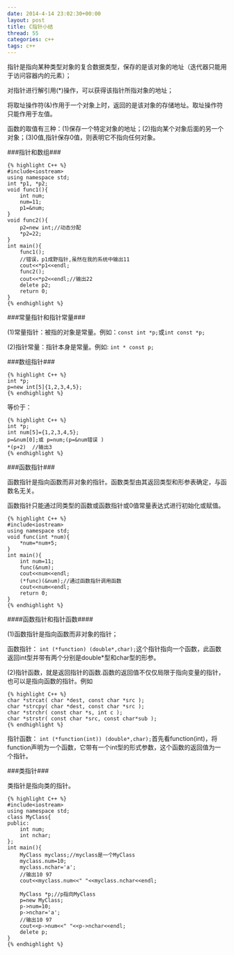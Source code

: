 ```yaml
---
date: 2014-4-14 23:02:30+00:00
layout: post
title: C指针小结
thread: 55
categories: c++
tags: c++
---
```


 指针是指向某种类型对象的复合数据类型，保存的是该对象的地址（迭代器只能用于访问容器内的元素）；
 
 对指针进行解引用(*)操作，可以获得该指针所指对象的地址；
 
 将取址操作符(&)作用于一个对象上时，返回的是该对象的存储地址。取址操作符只能作用于左值。
 
函数的取值有三种：(1)保存一个特定对象的地址；(2)指向某个对象后面的另一个对象；(3)0值,指针保存0值，则表明它不指向任何对象。

###指针和数组###
 
	{% highlight C++ %}
	#include<iostream>
	using namespace std;
	int *p1, *p2;
	void func1(){
		int num;
		num=11;
		p1=&num;
	}
	void func2(){
		p2=new int;//动态分配
		*p2=22;
	}
	int main(){
		func1();
		//错误，p1成野指针,虽然在我的系统中输出11
		cout<<*p1<<endl;
		func2();
		cout<<*p2<<endl;//输出22
		delete p2;
		return 0;
	} 
	{% endhighlight %}
 
###常量指针和指针常量###

(1)常量指针：被指的对象是常量。例如：`const int *p;`或`int const *p;`

(2)指针常量：指针本身是常量。例如: `int * const p;`

###数组指针###

	{% highlight C++ %}
	int *p;
	p=new int[5]{1,2,3,4,5};
	{% endhighlight %}	
	
等价于：
	
	{% highlight C++ %}
	int *p;
	int num[5]={1,2,3,4,5};
	p=&num[0];或 p=num;(p=&num错误 )
	*(p+2)  //输出3
	{% endhighlight %}	
 
###函数指针###

函数指针是指向函数而非对象的指针。函数类型由其返回类型和形参表确定，与函数名无关。

函数指针只能通过同类型的函数或函数指针或0值常量表达式进行初始化或赋值。

	{% highlight C++ %}
	#include<iostream>
	using namespace std;
	void func(int *num){
		*num=*num+5;
	}
	int main(){
		int num=11;
		func(&num);
		cout<<num<<endl;
		(*func)(&num);//通过函数指针调用函数
		cout<<num<<endl;
		return 0;
	}
	{% endhighlight %}
	
####函数指针和指针函数####

(1)函数指针是指向函数而非对象的指针；

函数指针： `int (*function) (double*,char);`这个指针指向一个函数，此函数返回int型并带有两个分别是double*型和char型的形参。

(2)指针函数，就是返回指针的函数.函数的返回值不仅仅局限于指向变量的指针，也可以是指向函数的指针。例如

	{% highlight C++ %}
	char *strcat( char *dest, const char *src );
	char *strcpy( char *dest, const char *src );
	char *strchr( const char *s, int c );
	char *strstr( const char *src, const char*sub );
	{% endhighlight %}

指针函数： `int (*function(int)) (double*,char);`首先看function(int)，将function声明为一个函数，它带有一个int型的形式参数，这个函数的返回值为一个指针。

###类指针###

类指针是指向类的指针。

	{% highlight C++ %}
	#include<iostream>
	using namespace std;
	class MyClass{
	public:
		int num;
		int nchar;
	};
	int main(){
		MyClass myclass;//myclass是一个MyClass
		myclass.num=10;
		myclass.nchar='a';
		//输出10 97
		cout<<myclass.num<<" "<<myclass.nchar<<endl;

		MyClass *p;//p指向MyClass
		p=new MyClass;
		p->num=10;
		p->nchar='a';
		//输出10 97
		cout<<p->num<<" "<<p->nchar<<endl;
		delete p;
	}
	{% endhighlight %}



